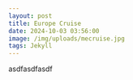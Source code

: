 ```yaml
---
layout: post
title: Europe Cruise
date: 2024-10-03 03:56:00
image: /img/uploads/mecruise.jpg
tags: Jekyll
---
```

asdfasdfasdf
